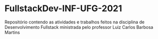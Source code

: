# FullstackDev-INF-UFG-2021
Repositório contendo as atividades e trabalhos feitos na disciplina de Desenvolvimento Fullstack ministrada pelo professor Luiz Carlos Barbosa Martins
